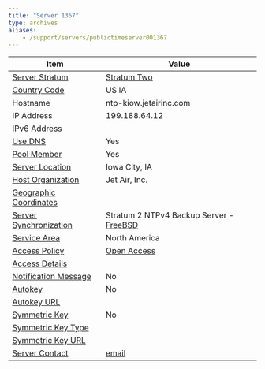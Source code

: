 ```yaml
---
title: "Server 1367"
type: archives
aliases:
    - /support/servers/publictimeserver001367
---
```


| Item | Value |
| ----- | ----- |
| [Server Stratum](/support/servers/serverstratum) | [Stratum Two](/support/servers/stratumtwotimeservers) |
| [Country Code](/support/servers/countrycode) | US IA |
| Hostname |   ntp-kiow.jetairinc.com |
| IP Address |  199.188.64.12  |
| IPv6 Address | |
| [Use DNS](/support/servers/usedns) | Yes |
| [Pool Member](/support/servers/poolmember) | Yes |
| [Server Location](/support/servers/serverlocation) |  Iowa City, IA |
| [Host Organization](/support/servers/hostorganization) |  Jet Air, Inc. |
| [ Geographic Coordinates](/support/servers/geographiccoordinates) |  |
| [Server Synchronization](/support/servers/serversynchronization) |  Stratum 2 NTPv4 Backup Server - [FreeBSD](https://www.freebsd.org) |
| [Service Area](/support/servers/servicearea) | North America |
| [Access Policy](/support/servers/accesspolicy) | [Open Access](/support/servers/openaccess) |
| [Access Details](/support/servers/accessdetails) |  |
| [Notification Message](/support/servers/notificationmessage) | No |
| [Autokey](/support/servers/autokey) | No |
| [Autokey URL](/support/servers/autokeyurl) | |
| [Symmetric Key](/support/servers/symmetrickey) | No |
| [Symmetric Key Type](/support/servers/symmetrickeytype) | |
| [Symmetric Key URL](/support/servers/symmetrickeyurl) | |
| [Server Contact](/support/servers/servercontact) | [email](mailto:admin@jetairinc.com) |